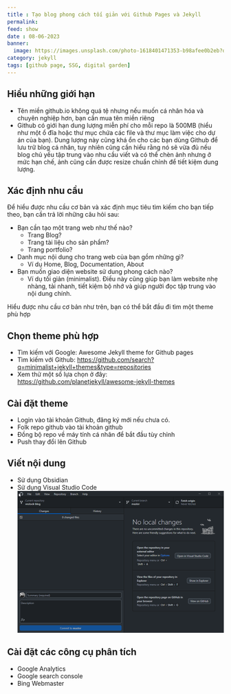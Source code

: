 ```yaml
---
title : Tạo blog phong cách tối giản với Github Pages và Jekyll
permalink: 
feed: show
date : 08-06-2023
banner:
  image: https://images.unsplash.com/photo-1618401471353-b98afee0b2eb?q=80&w=2088&auto=format&fit=crop&ixlib=rb-4.0.3&ixid=M3wxMjA3fDB8MHxwaG90by1wYWdlfHx8fGVufDB8fHx8fA%3D%3D
category: jekyll
tags: [github page, SSG, digital garden]
---
```


## Hiểu những giới hạn
- Tên miền github.io không quá tệ nhưng nếu muốn cá nhân hóa và chuyên nghiệp hơn, bạn cần mua tên miền riêng
- Github có giới hạn dung lượng miễn phí cho mỗi repo là 500MB (hiểu như một ổ đĩa hoặc thư mục chứa các file và thư mục làm việc cho dự án của bạn). Dung lượng này cũng khá ổn cho các bạn dùng Github để lưu trữ blog cá nhân, tuy nhiên cũng cần hiểu rằng nó sẽ vừa đủ nếu blog chủ yếu tập trung vào nhu cầu viết và có thể chèn ảnh nhưng ở mức hạn chế, ảnh cũng cần được resize chuẩn chỉnh để tiết kiệm dung lượng.
## Xác định nhu cầu
Để hiểu được nhu cầu cơ bản và xác định mục tiêu tìm kiếm cho bạn tiếp theo, bạn cần trả lời những câu hỏi sau:
- Bạn cần tạo một trang web như thế nào?
	- Trang Blog?
	- Trang tài liệu cho sản phẩm?
	- Trang portfolio?
- Danh mục nội dung cho trang web của bạn gồm những gì?
	- Ví dụ Home, Blog, Documentation, About
- Bạn muốn giao diện website sử dung phong cách nào?
	- Ví dụ tối giản (minimalist). Điều này cũng giúp bạn làm website nhẹ  nhàng, tải nhanh, tiết kiệm bộ nhớ và giúp người đọc tập trung vào nội dung chính.

 Hiểu được nhu cầu cơ bản như trên, bạn có thể bắt đầu đi tìm một theme phù hợp

## Chọn theme phù hợp
- Tìm kiếm với Google: Awesome Jekyll theme for Github pages
- Tìm kiếm với Github: https://github.com/search?q=minimalist+jekyll+themes&type=repositories
- Xem thử một số lựa chọn ở đây: https://github.com/planetjekyll/awesome-jekyll-themes

## Cài đặt theme
- Login vào tài khoản Github, đăng ký mới nếu chưa có.
- Folk repo github vào tài khoản github
- Đồng bộ repo về máy tính cá nhân để bắt đầu tùy chỉnh
- Push thay đổi lên Github

## Viết nội dung
- Sử dụng Obsidian
- Sử dụng Visual Studio Code
![](src/Pasted%20image%2020230608100752.png)
## Cài đặt các công cụ phân tích
- Google Analytics
- Google search console
- Bing Webmaster
